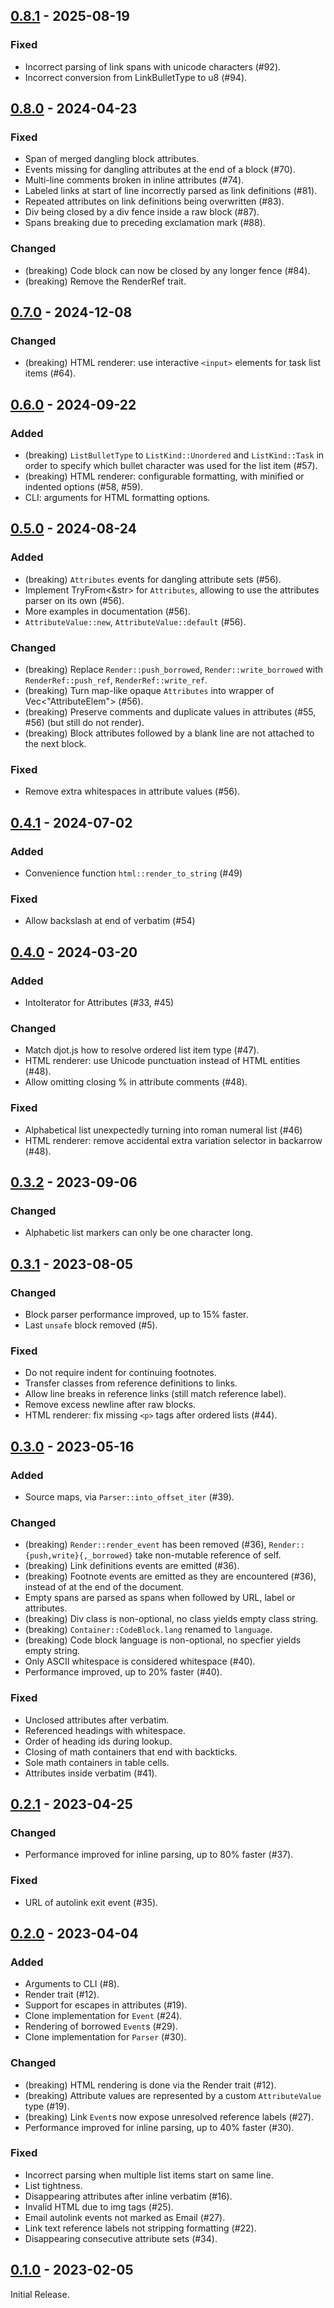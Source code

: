## [0.8.1](https://github.com/hellux/jotdown/releases/tag/0.8.1) - 2025-08-19

### Fixed

- Incorrect parsing of link spans with unicode characters (#92).
- Incorrect conversion from LinkBulletType to u8 (#94).

## [0.8.0](https://github.com/hellux/jotdown/releases/tag/0.8.0) - 2024-04-23

### Fixed

- Span of merged dangling block attributes.
- Events missing for dangling attributes at the end of a block (#70).
- Multi-line comments broken in inline attributes (#74).
- Labeled links at start of line incorrectly parsed as link definitions (#81).
- Repeated attributes on link definitions being overwritten (#83).
- Div being closed by a div fence inside a raw block (#87).
- Spans breaking due to preceding exclamation mark (#88).

### Changed

- (breaking) Code block can now be closed by any longer fence (#84).
- (breaking) Remove the RenderRef trait.

## [0.7.0](https://github.com/hellux/jotdown/releases/tag/0.7.0) - 2024-12-08

### Changed

- (breaking) HTML renderer: use interactive `<input>` elements for task list items (#64).

## [0.6.0](https://github.com/hellux/jotdown/releases/tag/0.6.0) - 2024-09-22

### Added

- (breaking) `ListBulletType` to `ListKind::Unordered` and `ListKind::Task` in
  order to specify which bullet character was used for the list item (#57).
- (breaking) HTML renderer: configurable formatting, with minified or indented
  options (#58, #59).
- CLI: arguments for HTML formatting options.

## [0.5.0](https://github.com/hellux/jotdown/releases/tag/0.5.0) - 2024-08-24

### Added

- (breaking) `Attributes` events for dangling attribute sets (#56).
- Implement TryFrom<&str> for `Attributes`, allowing to use the attributes
  parser on its own (#56).
- More examples in documentation (#56).
- `AttributeValue::new`, `AttributeValue::default` (#56).

### Changed

- (breaking) Replace `Render::push_borrowed`, `Render::write_borrowed` with
  `RenderRef::push_ref`, `RenderRef::write_ref`.
- (breaking) Turn map-like opaque `Attributes` into wrapper of Vec<"AttributeElem"> (#56).
- (breaking) Preserve comments and duplicate values in attributes (#55, #56)
  (but still do not render).
- (breaking) Block attributes followed by a blank line are not attached to the next block.

### Fixed

- Remove extra whitespaces in attribute values (#56).

## [0.4.1](https://github.com/hellux/jotdown/releases/tag/0.4.1) - 2024-07-02

### Added

- Convenience function `html::render_to_string` (#49)

### Fixed

- Allow backslash at end of verbatim (#54)

## [0.4.0](https://github.com/hellux/jotdown/releases/tag/0.4.0) - 2024-03-20

### Added

- IntoIterator for Attributes (#33, #45)

### Changed

- Match djot.js how to resolve ordered list item type (#47).
- HTML renderer: use Unicode punctuation instead of HTML entities (#48).
- Allow omitting closing % in attribute comments (#48).

### Fixed

- Alphabetical list unexpectedly turning into roman numeral list (#46)
- HTML renderer: remove accidental extra variation selector in backarrow (#48).

## [0.3.2](https://github.com/hellux/jotdown/releases/tag/0.3.2) - 2023-09-06

### Changed

- Alphabetic list markers can only be one character long.

## [0.3.1](https://github.com/hellux/jotdown/releases/tag/0.3.1) - 2023-08-05

### Changed

- Block parser performance improved, up to 15% faster.
- Last `unsafe` block removed (#5).

### Fixed

- Do not require indent for continuing footnotes.
- Transfer classes from reference definitions to links.
- Allow line breaks in reference links (still match reference label).
- Remove excess newline after raw blocks.
- HTML renderer: fix missing `<p>` tags after ordered lists (#44).

## [0.3.0](https://github.com/hellux/jotdown/releases/tag/0.3.0) - 2023-05-16

### Added

- Source maps, via `Parser::into_offset_iter` (#39).

### Changed

- (breaking) `Render::render_event` has been removed (#36),
  `Render::{push,write}{,_borrowed}` take non-mutable reference of self.
- (breaking) Link definitions events are emitted (#36).
- (breaking) Footnote events are emitted as they are encountered (#36), instead
  of at the end of the document.
- Empty spans are parsed as spans when followed by URL, label or attributes.
- (breaking) Div class is non-optional, no class yields empty class string.
- (breaking) `Container::CodeBlock.lang` renamed to `language`.
- (breaking) Code block language is non-optional, no specfier yields empty
  string.
- Only ASCII whitespace is considered whitespace (#40).
- Performance improved, up to 20% faster (#40).

### Fixed

- Unclosed attributes after verbatim.
- Referenced headings with whitespace.
- Order of heading ids during lookup.
- Closing of math containers that end with backticks.
- Sole math containers in table cells.
- Attributes inside verbatim (#41).

## [0.2.1](https://github.com/hellux/jotdown/releases/tag/0.2.1) - 2023-04-25

### Changed

- Performance improved for inline parsing, up to 80% faster (#37).

### Fixed

- URL of autolink exit event (#35).

## [0.2.0](https://github.com/hellux/jotdown/releases/tag/0.2.0) - 2023-04-04

### Added

- Arguments to CLI (#8).
- Render trait (#12).
- Support for escapes in attributes (#19).
- Clone implementation for `Event` (#24).
- Rendering of borrowed `Event`s (#29).
- Clone implementation for `Parser` (#30).

### Changed

- (breaking) HTML rendering is done via the Render trait (#12).
- (breaking) Attribute values are represented by a custom `AttributeValue` type
  (#19).
- (breaking) Link `Event`s now expose unresolved reference labels (#27).
- Performance improved for inline parsing, up to 40% faster (#30).

### Fixed

- Incorrect parsing when multiple list items start on same line.
- List tightness.
- Disappearing attributes after inline verbatim (#16).
- Invalid HTML due to img tags (#25).
- Email autolink events not marked as Email (#27).
- Link text reference labels not stripping formatting (#22).
- Disappearing consecutive attribute sets (#34).

## [0.1.0](https://github.com/hellux/jotdown/releases/tag/0.1.0) - 2023-02-05

Initial Release.
